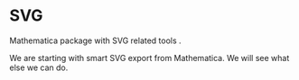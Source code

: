 # SVG
Mathematica package with SVG related tools .


We are starting with smart SVG export from Mathematica. We will see what else we can do.
